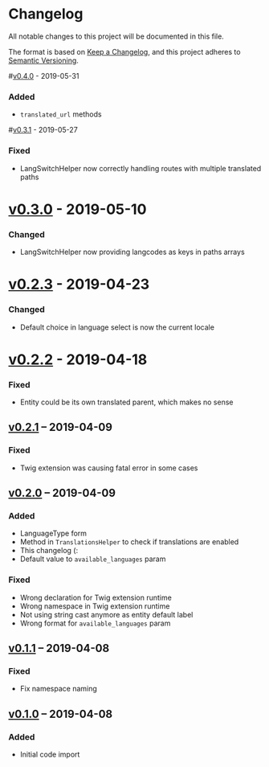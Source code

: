 # Changelog

All notable changes to this project will be documented in this file.

The format is based on [Keep a Changelog](https://keepachangelog.com/en/1.0.0/),
and this project adheres to [Semantic Versioning](https://semver.org/spec/v2.0.0.html).

#[v0.4.0](https://github.com/compagnie-hyperactive/TranslateBundle/releases/tag/v0.4.0) - 2019-05-31
### Added
- `translated_url` methods

#[v0.3.1](https://github.com/compagnie-hyperactive/TranslateBundle/releases/tag/v0.3.1) - 2019-05-27
### Fixed
- LangSwitchHelper now correctly handling routes with multiple translated paths

# [v0.3.0](https://github.com/compagnie-hyperactive/TranslateBundle/releases/tag/v0.3.0) - 2019-05-10
### Changed
- LangSwitchHelper now providing langcodes as keys in paths arrays

# [v0.2.3](https://github.com/compagnie-hyperactive/TranslateBundle/releases/tag/v0.2.3) - 2019-04-23
### Changed
- Default choice in language select is now the current locale

# [v0.2.2](https://github.com/compagnie-hyperactive/TranslateBundle/releases/tag/v0.2.2) - 2019-04-18
### Fixed
- Entity could be its own translated parent, which makes no sense

## [v0.2.1](https://github.com/compagnie-hyperactive/TranslateBundle/releases/tag/v0.2.1) – 2019-04-09
### Fixed
- Twig extension was causing fatal error in some cases

## [v0.2.0](https://github.com/compagnie-hyperactive/TranslateBundle/releases/tag/v0.2.0) – 2019-04-09
### Added
- LanguageType form
- Method in `TranslationsHelper` to check if translations are enabled
- This changelog (:
- Default value to `available_languages` param
### Fixed
- Wrong declaration for Twig extension runtime
- Wrong namespace in Twig extension runtime
- Not using string cast anymore as entity default label
- Wrong format for `available_languages` param

## [v0.1.1](https://github.com/compagnie-hyperactive/TranslateBundle/releases/tag/v0.1.1) – 2019-04-08
### Fixed
- Fix namespace naming

## [v0.1.0](https://github.com/compagnie-hyperactive/TranslateBundle/releases/tag/v0.1.0) – 2019-04-08
### Added
- Initial code import
